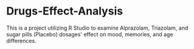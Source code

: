 # Drugs-Effect-Analysis
This is a project utilizing R Studio to examine Alprazolam, Triazolam, and sugar pills (Placebo) dosages' effect on mood, memories, and age differences.
